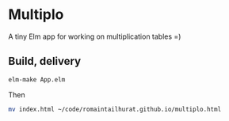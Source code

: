 # Multiplo

A tiny Elm app for working on multiplication tables  =)

## Build, delivery

```bash
elm-make App.elm
```

Then

```bash
mv index.html ~/code/romaintailhurat.github.io/multiplo.html
```

